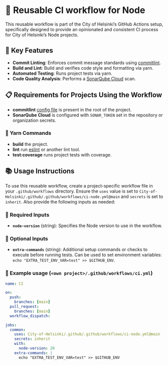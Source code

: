 # 🚀 Reusable CI workflow for Node

This reusable workflow is part of the City of Helsinki’s GitHub Actions setup, specifically designed to provide an opinionated and consistent CI process for City of Helsinki’s Node projects.

## 🌟 Key Features

- **Commit Linting**: Enforces commit message standards using [commitlint](https://commitlint.js.org/).
- **Build and Lint**: Build and verifies code style and formatting via yarn.
- **Automated Testing**: Runs project tests via yarn.
- **Code Quality Analysis**: Performs a [SonarQube Cloud](https://sonarcloud.io/) scan.

## 📋 Requirements for Projects Using the Workflow

- **commitlint** [config file](https://commitlint.js.org/reference/configuration.html#config-via-file) is present in the root of the project.
- **SonarQube Cloud** is configured with `SONAR_TOKEN` set in the repository or organization secrets.

### 🧶 Yarn Commands

- **build** the project.
- **lint** run [eslint](https://eslint.org/) or another lint tool.
- **test:coverage** runs project tests with coverage.

## 📚 Usage Instructions

To use this reusable workflow, create a project-specific workflow file in your `.github/workflows` directory. Ensure the `uses` value is set to `City-of-Helsinki/.github/.github/workflows/ci-node.yml@main` and `secrets` is set to `inherit`. Also provide the following inputs as needed:

### 🛑 Required Inputs

- **`node-version`** (string): Specifies the Node version to use in the workflow.

### 🔶 Optional Inputs

- **`extra-commands`** (string): Additional setup commands or checks to execute before running tests. Can be used to set environment variables: `echo "EXTRA_TEST_ENV_VAR=test" >> $GITHUB_ENV`.

### 📄 Example usage (`<own project>/.github/workflows/ci.yml`)

```yaml
name: CI

on:
  push:
    branches: [main]
  pull_request:
    branches: [main]
  workflow_dispatch:

jobs:
  common:
    uses: City-of-Helsinki/.github/.github/workflows/ci-node.yml@main
    secrets: inherit
    with:
      node-version: 20
    extra-commands: |
      echo "EXTRA_TEST_ENV_VAR=test" >> $GITHUB_ENV
